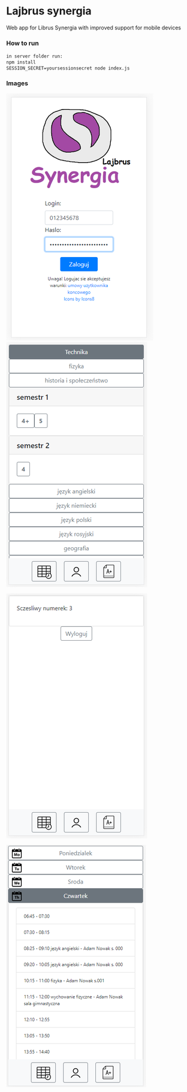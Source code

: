 # Lajbrus synergia
Web app for Librus Synergia with improved support for mobile devices

### How to run
	in server folder run:
	npm install
    SESSION_SECRET=yoursessionsecret node index.js
### Images
![enter image description here](https://github.com/Hubix9/Lajbrus/raw/master/img1.png)
![enter image description here](https://github.com/Hubix9/Lajbrus/raw/master/img2.png)

![enter image description here](https://github.com/Hubix9/Lajbrus/raw/master/img3.png)

![enter image description here](https://github.com/Hubix9/Lajbrus/raw/master/img4.png)
